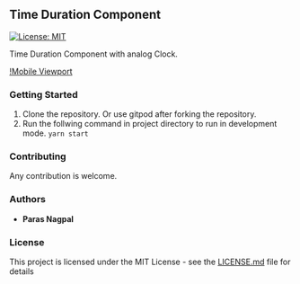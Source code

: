 ## Time Duration Component 

[![License: MIT](https://img.shields.io/badge/License-MIT-yellow.svg)](https://github.com/parasnagpal/Time-Duration-Component/edit/master/LICENSE)

Time Duration Component with analog Clock.


[!Mobile Viewport](https://github.com/parasnagpal/Time-Duration-Component/blob/master/src/assets/images/mobile-viewport.jpg?raw=true)

### Getting Started

1. Clone the repository. Or use gitpod after forking the repository.
2. Run the follwing command in project directory to run in development mode.
    `yarn start` 

### Contributing

Any contribution is welcome.
     
### Authors

* **Paras Nagpal** 


### License

This project is licensed under the MIT License - see the [LICENSE.md](LICENSE.md) file for details
